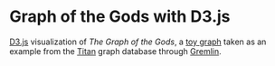 # Graph of the Gods with D3.js
<a href="http://d3js.org/">D3.js</a> visualization of <i>The Graph of the Gods</i>, a <a href="http://s3.thinkaurelius.com/docs/titan/0.5.4/getting-started.html">toy graph<a> taken as an example from the <a href="http://thinkaurelius.github.io/titan/">Titan</a> graph database through <a href="https://github.com/tinkerpop/gremlin/wiki">Gremlin</a>.
